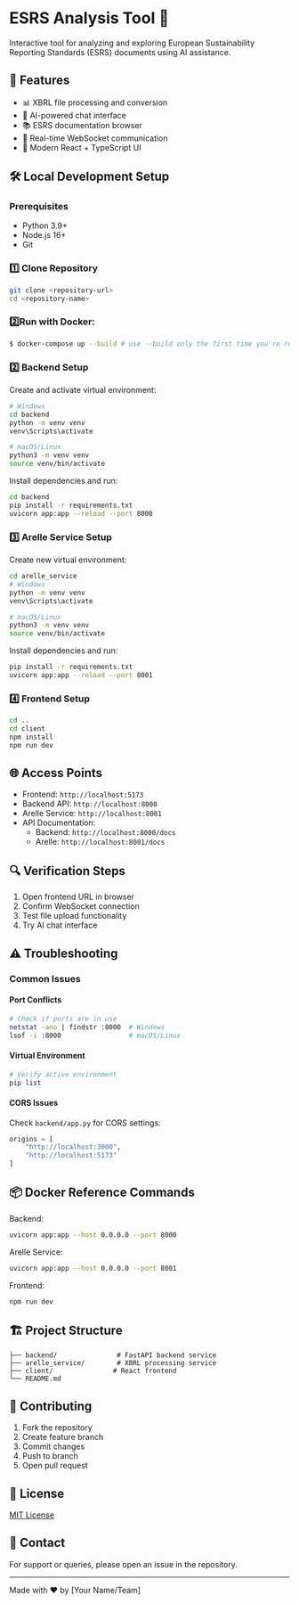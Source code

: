 # ESRS Analysis Tool 🚀

Interactive tool for analyzing and exploring European Sustainability Reporting Standards (ESRS) documents using AI assistance.

## 🌟 Features

- 📊 XBRL file processing and conversion
- 💬 AI-powered chat interface
- 📚 ESRS documentation browser
- 🔄 Real-time WebSocket communication
- 🎨 Modern React + TypeScript UI

## 🛠️ Local Development Setup

### Prerequisites

- Python 3.9+
- Node.js 16+
- Git

### 1️⃣ Clone Repository
```bash
git clone <repository-url>
cd <repository-name>
```

### 2️⃣Run with Docker:

```bash
$ docker-compose up --build # use --build only the first time you're running it
```

### 2️⃣ Backend Setup

Create and activate virtual environment:
```bash
# Windows
cd backend
python -m venv venv
venv\Scripts\activate

# macOS/Linux
python3 -m venv venv
source venv/bin/activate
```

Install dependencies and run:
```bash
cd backend
pip install -r requirements.txt
uvicorn app:app --reload --port 8000
```

### 3️⃣ Arelle Service Setup

Create new virtual environment:
```bash
cd arelle_service
# Windows
python -m venv venv
venv\Scripts\activate

# macOS/Linux
python3 -m venv venv
source venv/bin/activate
```

Install dependencies and run:
```bash
pip install -r requirements.txt
uvicorn app:app --reload --port 8001
```

### 4️⃣ Frontend Setup
```bash
cd ..
cd client
npm install
npm run dev
```

## 🌐 Access Points

- Frontend: `http://localhost:5173`
- Backend API: `http://localhost:8000`
- Arelle Service: `http://localhost:8001`
- API Documentation: 
  - Backend: `http://localhost:8000/docs`
  - Arelle: `http://localhost:8001/docs`

## 🔍 Verification Steps

1. Open frontend URL in browser
2. Confirm WebSocket connection
3. Test file upload functionality
4. Try AI chat interface

## ⚠️ Troubleshooting

### Common Issues

#### Port Conflicts
```bash
# Check if ports are in use
netstat -ano | findstr :8000  # Windows
lsof -i :8000                 # macOS/Linux
```

#### Virtual Environment
```bash
# Verify active environment
pip list
```

#### CORS Issues
Check `backend/app.py` for CORS settings:
```python
origins = [
    "http://localhost:3000",
    "http://localhost:5173"
]
```

## 📦 Docker Reference Commands

Backend:
```bash
uvicorn app:app --host 0.0.0.0 --port 8000
```

Arelle Service:
```bash
uvicorn app:app --host 0.0.0.0 --port 8001
```

Frontend:
```bash
npm run dev
```

## 🏗️ Project Structure
```
├── backend/               # FastAPI backend service
├── arelle_service/        # XBRL processing service
├── client/               # React frontend
└── README.md
```

## 🤝 Contributing

1. Fork the repository
2. Create feature branch
3. Commit changes
4. Push to branch
5. Open pull request

## 📝 License

[MIT License](LICENSE)

## 📧 Contact

For support or queries, please open an issue in the repository.

---
Made with ❤️ by [Your Name/Team]
